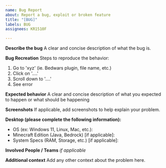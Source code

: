 ```yaml
---
name: Bug Report
about: Report a bug, exploit or broken feature
title: "[BUG]"
labels: BUG
assignees: KR1510F

---
```


**Describe the bug**
A clear and concise description of what the bug is.

**Bug Recreation**
Steps to reproduce the behavior:
1. Go to 'xyz' (ie. Bedwars plugin, file name, etc.)
2. Click on '....'
3. Scroll down to '....'
4. See error

**Expected behavior**
A clear and concise description of what you expected to happen or what should be happening

**Screenshots**
If applicable, add screenshots to help explain your problem.

**Desktop (please complete the following information):**
 - OS (ex: Windows 11, Linux, Mac, etc.):
 - Minecraft Edition (Java, Bedrock) [if applicable]:
 - System Specs (RAM, Storage, etc.) [if applicable]:

**Involved People / Teams**
*if applicable*

**Additional context**
Add any other context about the problem here.
